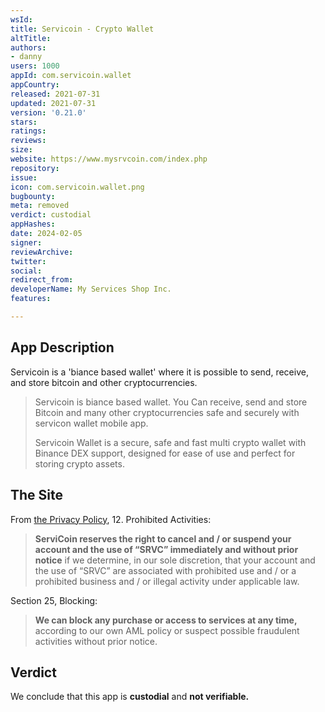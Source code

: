 ```yaml
---
wsId: 
title: Servicoin - Crypto Wallet
altTitle: 
authors:
- danny
users: 1000
appId: com.servicoin.wallet
appCountry: 
released: 2021-07-31
updated: 2021-07-31
version: '0.21.0'
stars: 
ratings: 
reviews: 
size: 
website: https://www.mysrvcoin.com/index.php
repository: 
issue: 
icon: com.servicoin.wallet.png
bugbounty: 
meta: removed
verdict: custodial
appHashes: 
date: 2024-02-05
signer: 
reviewArchive: 
twitter: 
social: 
redirect_from: 
developerName: My Services Shop Inc.
features: 

---
```


## App Description

Servicoin is a 'biance based wallet' where it is possible to send, receive, and store bitcoin and other cryptocurrencies.

> Servicoin is biance based wallet. You Can receive, send and store Bitcoin and many other cryptocurrencies safe and securely with servicon wallet mobile app.
>
> Servicoin Wallet is a secure, safe and fast multi crypto wallet with Binance DEX support, designed for ease of use and perfect for storing crypto assets.

## The Site

From [the Privacy Policy](https://www.mysrvcoin.com/privacypolicy.php), 12. Prohibited Activities:

> **ServiCoin reserves the right to cancel and / or suspend your account and the use of “SRVC” immediately and without prior notice** if we determine, in our sole discretion, that your account and the use of “SRVC” are associated with prohibited use and / or a prohibited business and / or illegal activity under applicable law.

Section 25, Blocking:

> **We can block any purchase or access to services at any time,** according to our own AML policy or suspect possible fraudulent activities without prior notice.

## Verdict

We conclude that this app is **custodial** and **not verifiable.**